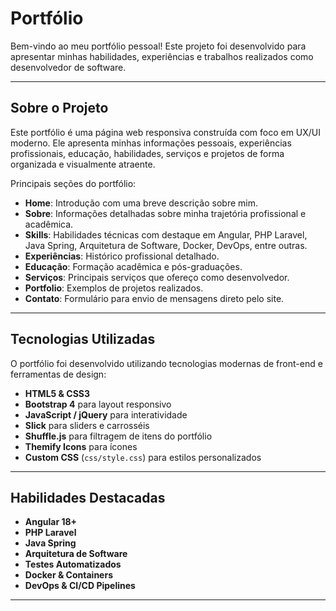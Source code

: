 # Portfólio

Bem-vindo ao meu portfólio pessoal! Este projeto foi desenvolvido para apresentar minhas habilidades, experiências e trabalhos realizados como desenvolvedor de software.

---

## Sobre o Projeto

Este portfólio é uma página web responsiva construída com foco em UX/UI moderno. Ele apresenta minhas informações pessoais, experiências profissionais, educação, habilidades, serviços e projetos de forma organizada e visualmente atraente.

Principais seções do portfólio:

- **Home**: Introdução com uma breve descrição sobre mim.
- **Sobre**: Informações detalhadas sobre minha trajetória profissional e acadêmica.
- **Skills**: Habilidades técnicas com destaque em Angular, PHP Laravel, Java Spring, Arquitetura de Software, Docker, DevOps, entre outras.
- **Experiências**: Histórico profissional detalhado.
- **Educação**: Formação acadêmica e pós-graduações.
- **Serviços**: Principais serviços que ofereço como desenvolvedor.
- **Portfolio**: Exemplos de projetos realizados.
- **Contato**: Formulário para envio de mensagens direto pelo site.

---

## Tecnologias Utilizadas

O portfólio foi desenvolvido utilizando tecnologias modernas de front-end e ferramentas de design:

- **HTML5 & CSS3**  
- **Bootstrap 4** para layout responsivo  
- **JavaScript / jQuery** para interatividade  
- **Slick** para sliders e carrosséis  
- **Shuffle.js** para filtragem de itens do portfólio  
- **Themify Icons** para ícones  
- **Custom CSS** (`css/style.css`) para estilos personalizados  

---

## Habilidades Destacadas

- **Angular 18+**   
- **PHP Laravel**
- **Java Spring**
- **Arquitetura de Software**
- **Testes Automatizados**
- **Docker & Containers**
- **DevOps & CI/CD Pipelines**

---
